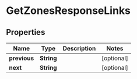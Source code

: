 

# GetZonesResponseLinks


## Properties

| Name | Type | Description | Notes |
|------------ | ------------- | ------------- | -------------|
|**previous** | **String** |  |  [optional] |
|**next** | **String** |  |  [optional] |



